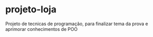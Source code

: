 # projeto-loja
Projeto de tecnicas de programação, para finalizar tema da prova e aprimorar conhecimentos de POO
